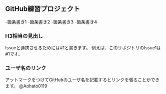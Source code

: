 ## GitHub練習プロジェクト
    
-箇条書き1
-箇条書き2
-箇条書き3
-箇条書き4

### H3相当の見出し

Issueと連携させるためには#1と書きます。
例えば、このリポジトリのIssue1は#1です。

### ユーザ名のリンク

アットマークをつけてGitHubのユーザ名を記載するとリンクを張ることができます。
@Aohato0119
